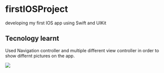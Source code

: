 # firstIOSProject
developing my first IOS app using Swift and UIKit

## Tecnology learnt
Used Navigation controller and multiple different view controller in order to show differnt pictures on the app.

![](https://github.com/AmrFiqi/firstIOSProject/blob/main/app_preview.gif)

